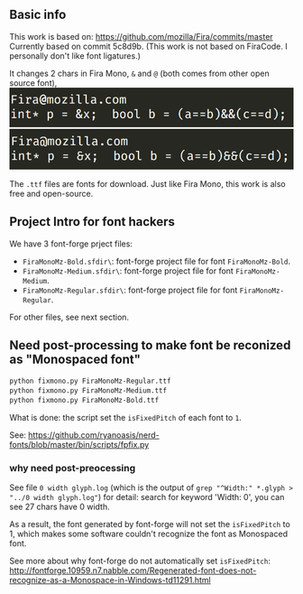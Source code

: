 

## Basic info
This work is based on: https://github.com/mozilla/Fira/commits/master
Currently based on commit 5c8d9b.
(This work is not based on FiraCode. 
 I personally don't like font ligatures.)

It changes 2 chars in Fira Mono, `&` and `@` (both comes from other open source font), 
![Image Fira Mono Mz](./FiraMonoMz.PNG)
![Image Fira Mono](./FiraMono.PNG)

The `.ttf` files are fonts for download.
Just like Fira Mono, this work is also free and open-source.


## Project Intro for font hackers
We have 3 font-forge prject files:
+ `FiraMonoMz-Bold.sfdir\`: font-forge project file for font `FiraMonoMz-Bold`.
+ `FiraMonoMz-Medium.sfdir\`: font-forge project file for font `FiraMonoMz-Medium`.
+ `FiraMonoMz-Regular.sfdir\`: font-forge project file for font `FiraMonoMz-Regular`.

For other files, see next section.


## Need post-processing to make font be reconized as "Monospaced font"
```sh
python fixmono.py FiraMonoMz-Regular.ttf
python fixmono.py FiraMonoMz-Medium.ttf
python fixmono.py FiraMonoMz-Bold.ttf
```
What is done: the script set the `isFixedPitch` of each font to `1`.

See: https://github.com/ryanoasis/nerd-fonts/blob/master/bin/scripts/fpfix.py

### why need post-preocessing
See file `0 width glyph.log` (which is the output of 
`grep "^Width:" *.glyph > "../0 width glyph.log"`) for detail:
search for keyword 'Width: 0', you can see 27 chars have 0 width.

As a result, the font generated by font-forge will not set the `isFixedPitch` to 1, 
which makes some software couldn't recognize the font as Monospaced font.

See more about why font-forge do not automatically set `isFixedPitch`: http://fontforge.10959.n7.nabble.com/Regenerated-font-does-not-recognize-as-a-Monospace-in-Windows-td11291.html







